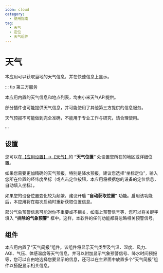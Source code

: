 ```yaml
---
icon: cloud
category:
  - 使用指南
tag:
  - 天气
  - 定位
  - 天气组件
---
```


# 天气

本应用可以获取当地的天气信息，并在快速信息上显示。

::: tip 第三方服务

本应用内置的天气信息和地点列表，均由小米天气API提供。

部分插件也可能提供天气信息，并可能使用了其他第三方提供的信息服务。

天气预报不可能做到完全准确，不能用于专业工作与研究，请合理使用。

:::

## 设置

您可以在[【应用设置】→【天气】](classisland://app/settings/weather)的 **“天气位置”** 处设置您所在的地区或详细位置。 

如果您需要更加精确的天气预报，特别是降水预报，建议您选择“坐标定位”，输入您所在位置的经纬度坐标（或点击定位按钮，本应用将根据您的设备的定位信息，自动填入坐标）。

如果您的设备位置变化较为频繁，建议开启 **“自动获取位置”** 功能。启用该功能后，本应用将在每次启动时重新获取位置信息。

部分气象预警信息可能对你不重要或不相关，如海上预警信号等，您可以将关键字填入 **“排除的气象预警”** 框中。这样，本软件的任何功能都将忽略相关预警信号。

## 组件

本应用内置了“天气简报”组件。该组件将显示天气类型及气温、湿度、风力、AQI、气压、体感温度等天气信息，并可以附加显示气象预警信号、降水时间预报等，您可以自由地选择您要显示的信息，还可以在主界面中放置多个“天气简报”组件以搭配显示相关信息。